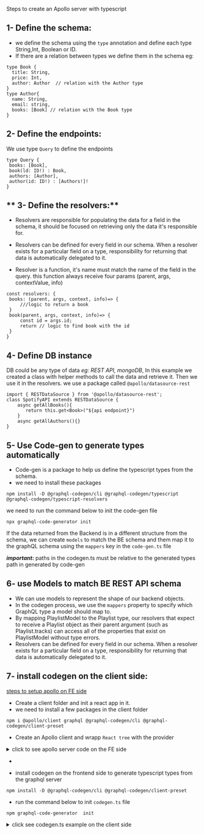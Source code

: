 Steps to create an Apollo server with typescript 

**1- Define the schema:**
-

 -  we define the schema using the `type`  annotation and define each type String,Int, Boolean or ID. 
 - If there are a relation between types we define them in the schema
  eg:
  ``` 
  type Book {
    title: String,
    price: Int,
    author: Author  // relation with the Author type
  }
  type Author{
    name: String,
    email: string,
    books: [Book] // relation with the Book type
  }
```

 **2- Define the endpoints:** 
 -
   We use type `Query` to define the endpoints 
   ```
   type Query {
    books: [Book],
    book(ld: ID!) : Book, 
    authors: [Author],
    author(id: ID!) : [Authors!]!  
   }
  ```
 
 ** 3- Define the resolvers:** 
 - 

   - Resolvers are responsible for populating the data for a field in the schema, it should be focused on retrieving only the data it's responsible for. 
   - Resolvers can be defined for every field in our schema. When a resolver exists for a particular field on a type, responsibility for returning that data is automatically delegated to it.

   - Resolver is a function, it's name must match the name of the field in the query. this function always receive four params (parent, args, contextValue, info)

   ```
   const resolvers: {
    books: (parent, args, context, info)=> {
        ///logic to return a book
    }
    book(parent, args, context, info)=> {
        const id = args.id;
        return // logic to find book with the id
    }
   }
 ```
   **4- Define DB instance**
   - 

   DB could be any type of data *eg: REST API, mongoDB*, In this example we created a class with helper methods to call the data and retrieve it. 
   Then we use it  in the resolvers. 
we use a package called `@apollo/datasource-rest`
```
import { RESTDataSource } from '@apollo/datasource-rest'; 
class SpotifyAPI extends RESTDataSource {
    async getAllBooks(){ 
       return this.get<Book>("${api endpoint}")
    }
    async getAllAuthors(){}
}
```
   **5- Use Code-gen to generate types automatically**  
   - 
- Code-gen is a package to help us define the typescript types from the schema.
- we need to install these packages 

```
npm install -D @graphql-codegen/cli @graphql-codegen/typescript @graphql-codegen/typescript-resolvers
```

we need to run the command below to init the code-gen file 
``` 
npx graphql-code-generator init
```
If the data returned from the Backend is in a different structure from the schema, we can create `models` to match the BE schema and them map it to the graphQL schema using the `mappers` key in the `code-gen.ts` file  

***important:***  paths in the codegen.ts must be relative to the generated types path in generated by code-gen  

**6- use Models to match BE REST API schema**
- 
- We can use models to represent the shape of our backend objects.
- In the codegen process, we use the `mappers` property to specify which GraphQL type a model should map to.
- By mapping PlaylistModel to the Playlist type, our resolvers that expect to receive a Playlist object as their parent argument (such as Playlist.tracks) can access all of the properties that exist on PlaylistModel without type errors.
- Resolvers can be defined for every field in our schema. When a resolver exists for a particular field on a type, responsibility for returning that data is automatically delegated to it.

**7- install codegen on the client side:**
-
[steps to setup apollo on FE side](https://www.apollographql.com/tutorials/lift-off-part1/08-apollo-client-setup)
- Create a client folder and init a react app in it.
- we need to install a few packages in the client folder
```
npm i @apollo/client graphql @graphql-codegen/cli @graphql-codegen/client-preset
```
- Create an Apollo client and wrapp `React tree`  with the provider


<details> 
<summary>  click to see apollo server code on the FE side
</summary>

```
import { ApolloClient, InMemoryCache, ApolloProvider } from '@apollo/client';

const client = new ApolloClient({
  uri: 'http://localhost:4000',
  cache: new InMemoryCache(),

  root.render(
  <React.StrictMode>
   + <ApolloProvider client={client}>
      <GlobalStyles />
      <Pages />
    + </ApolloProvider>
  </React.StrictMode>
);
});

```
</details>

-

- install codegen on the frontend side to generate typescript types from the graphql server

```
npm install -D @graphql-codegen/cli @graphql-codegen/client-preset
```

 - run the command below to init `codegen.ts` file
 ```
 npm graphql-code-generator  init
 ```
<details>
<summary> click see codegen.ts example on the client side </summary> 

```
import type { CodegenConfig } from '@graphql-codegen/cli';

const config: CodegenConfig = {
  overwrite: true,
  schema: 'http://localhost:4000',
  documents: 'src/**/*.tsx',
  generates: {
    './src/__generated__/': {
      plugins: [],
      preset: 'client',
      presetConfig: {
        gqlTagName: 'gql',
      },
    },
  },
  ignoreNoDocuments: true,
};

export default config;

```
</details>
